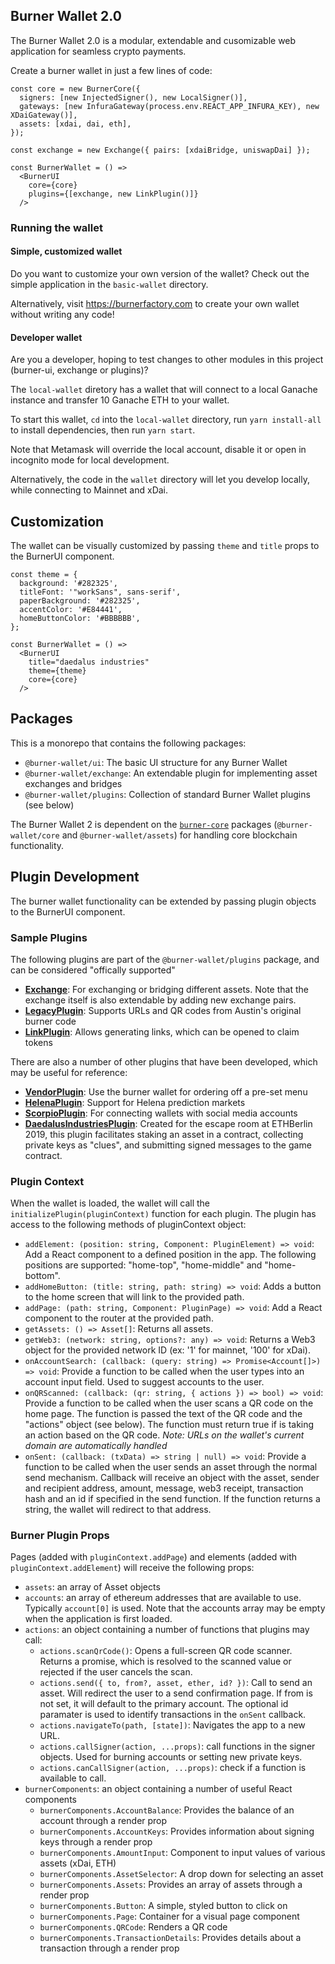 ## Burner Wallet 2.0

The Burner Wallet 2.0 is a modular, extendable and cusomizable web application for seamless crypto payments.

Create a burner wallet in just a few lines of code:

```JSX
const core = new BurnerCore({
  signers: [new InjectedSigner(), new LocalSigner()],
  gateways: [new InfuraGateway(process.env.REACT_APP_INFURA_KEY), new XDaiGateway()],
  assets: [xdai, dai, eth],
});

const exchange = new Exchange({ pairs: [xdaiBridge, uniswapDai] });

const BurnerWallet = () =>
  <BurnerUI
    core={core}
    plugins={[exchange, new LinkPlugin()]}
  />
```

### Running the wallet

#### Simple, customized wallet

Do you want to customize your own version of the wallet? Check out the simple application in the `basic-wallet` directory.

Alternatively, visit https://burnerfactory.com to create your own wallet without writing any code!

#### Developer wallet

Are you a developer, hoping to test changes to other modules in this project (burner-ui, exchange or plugins)?

The `local-wallet` diretory has a wallet that will connect to a local Ganache instance and transfer
10 Ganache ETH to your wallet.

To start this wallet, `cd` into the `local-wallet` directory, run `yarn install-all` to install
dependencies, then run `yarn start`.

Note that Metamask will override the local account, disable it or open in incognito mode for local development.

Alternatively, the code in the `wallet` directory will let you develop locally, while connecting to Mainnet and xDai.

## Customization

The wallet can be visually customized by passing `theme` and `title` props to the BurnerUI component.

```JSX
const theme = {
  background: '#282325',
  titleFont: '"workSans", sans-serif',
  paperBackground: '#282325',
  accentColor: '#E84441',
  homeButtonColor: '#BBBBBB',
};

const BurnerWallet = () =>
  <BurnerUI
    title="daedalus industries"
    theme={theme}
    core={core}
  />
```


## Packages

This is a monorepo that contains the following packages:

- `@burner-wallet/ui`: The basic UI structure for any Burner Wallet 
- `@burner-wallet/exchange`: An extendable plugin for implementing asset exchanges and bridges
- `@burner-wallet/plugins`: Collection of standard Burner Wallet plugins (see below)

The Burner Wallet 2 is dependent on the [`burner-core`](austintgriffith/burner-core) packages
(`@burner-wallet/core` and `@burner-wallet/assets`) for handling core blockchain functionality.

## Plugin Development

The burner wallet functionality can be extended by passing plugin objects to the BurnerUI component.

### Sample Plugins

The following plugins are part of the `@burner-wallet/plugins` package, and can be considered "offically supported"

* **[Exchange](/exchange)**: For exchanging or bridging different assets. Note that the exchange itself is also extendable
  by adding new exchange pairs.
* **[LegacyPlugin](/plugins/src/legacy)**: Supports URLs and QR codes from Austin's original burner code
* **[LinkPlugin](/plugins/src/link)**: Allows generating links, which can be opened to claim tokens

There are also a number of other plugins that have been developed, which may be useful for reference:

* **[VendorPlugin](https://github.com/dmihal/burner-wallet-vendor-plugin)**: Use the burner wallet for ordering off a pre-set menu
* **[HelenaPlugin](https://github.com/dmihal/helena-burner-plugin)**: Support for Helena prediction markets
* **[ScorpioPlugin](https://github.com/dmihal/scorpio-plugin)**: For connecting wallets with social media accounts
* **[DaedalusIndustriesPlugin](https://github.com/dmihal/daedalus-industries/tree/master/wallet/src/daedalus-plugin)**: Created for the escape room at ETHBerlin 2019, this plugin facilitates staking
  an asset in a contract, collecting private keys as "clues", and submitting signed messages to the game contract.

### Plugin Context

When the wallet is loaded, the wallet will call the `initializePlugin(pluginContext)` function for
each plugin. The plugin has access to the following methods of pluginContext object:

* `addElement: (position: string, Component: PluginElement) => void`: Add a React component to a
  defined position in the app. The following positions are supported: "home-top", "home-middle"
  and "home-bottom".
* `addHomeButton: (title: string, path: string) => void`: Adds a button to the home screen that
  will link to the provided path.
* `addPage: (path: string, Component: PluginPage) => void`: Add a React component to the router at
  the provided path.
* `getAssets: () => Asset[]`: Returns all assets.
* `getWeb3: (network: string, options?: any) => void`: Returns a Web3 object for the provided
  network ID (ex: '1' for mainnet, '100' for xDai).
* `onAccountSearch: (callback: (query: string) => Promise<Account[]>) => void`: Provide a function
  to be called when the user types into an account input field. Used to suggest accounts to the user.
* `onQRScanned: (callback: (qr: string, { actions }) => bool) => void`: Provide a function to be
  called when the user scans a QR code on the home page. The function is passed the text of the QR
  code and the "actions" object (see below). The function must return true if is taking an action
  based on the QR code. _Note: URLs on the wallet's current domain are automatically handled_
* `onSent: (callback: (txData) => string | null) => void`:  Provide a function to be called when
  the user sends an asset through the normal send mechanism. Callback will receive an object with
  the asset, sender and recipient address, amount, message, web3 receipt, transaction hash and an
  id if specified in the send function. If the function returns a string, the wallet will redirect
  to that address.

### Burner Plugin Props

Pages (added with `pluginContext.addPage`) and elements (added with `pluginContext.addElement`) will
receive the following props:

* `assets`: an array of Asset objects
* `accounts`: an array of ethereum addresses that are available to use. Typically `account[0]` is
  used. Note that the accounts array may be empty when the application is first loaded.
* `actions`: an object containing a number of functions that plugins may call:
  * `actions.scanQrCode()`: Opens a full-screen QR code scanner. Returns a promise, which is
    resolved to the scanned value or rejected if the user cancels the scan.
  * `actions.send({ to, from?, asset, ether, id? })`: Call to send an asset. Will redirect the user to a send
    confirmation page. If from is not set, it will default to the primary account. The optional id paramater
    is used to identify transactions in the `onSent` callback.
  * `actions.navigateTo(path, [state])`: Navigates the app to a new URL.
  * `actions.callSigner(action, ...props)`: call functions in the signer objects. Used for burning
    accounts or setting new private keys.
  * `actions.canCallSigner(action, ...props)`: check if a function is available to call.
* `burnerComponents`: an object containing a number of useful React components
  * `burnerComponents.AccountBalance`: Provides the balance of an account through a render prop
  * `burnerComponents.AccountKeys`: Provides information about signing keys through a render prop
  * `burnerComponents.AmountInput`: Component to input values of various assets (xDai, ETH)
  * `burnerComponents.AssetSelector`: A drop down for selecting an asset
  * `burnerComponents.Assets`: Provides an array of assets through a render prop
  * `burnerComponents.Button`: A simple, styled button to click on
  * `burnerComponents.Page`: Container for a visual page component
  * `burnerComponents.QRCode`: Renders a QR code
  * `burnerComponents.TransactionDetails`: Provides details about a transaction through a render prop
